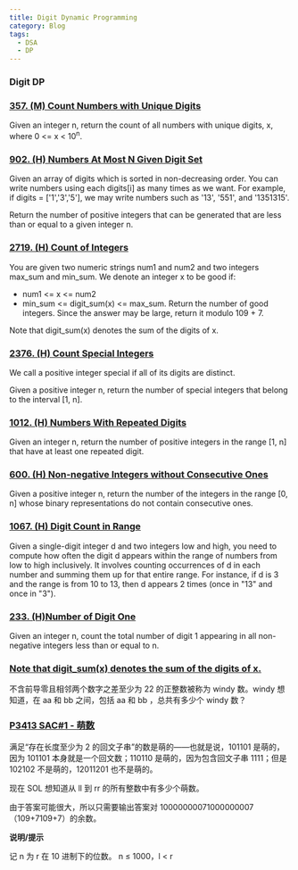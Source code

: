 ```yaml
---
title: Digit Dynamic Programming
category: Blog
tags: 
  - DSA
  - DP
---
```


### Digit DP


### [357. (M) Count Numbers with Unique Digits](https://leetcode.com/problems/count-numbers-with-unique-digits/description/)
Given an integer n, return the count of all numbers with unique digits, x, where 0 <= x < 10<sup>n</sup>.


### [902. (H) Numbers At Most N Given Digit Set](https://leetcode.com/problems/numbers-at-most-n-given-digit-set/description/)
Given an array of digits which is sorted in non-decreasing order. You can write numbers using each digits[i] as many times as we want. For example, 
if digits = ['1','3','5'], we may write numbers such as '13', '551', and '1351315'.

Return the number of positive integers that can be generated that are less than or equal to a given integer n.


### [2719. (H) Count of Integers](https://leetcode.com/problems/count-of-integers/description/)
You are given two numeric strings num1 and num2 and two integers max_sum and min_sum. We denote an integer x to be good if:
  - num1 <= x <= num2
  - min_sum <= digit_sum(x) <= max_sum.
Return the number of good integers. Since the answer may be large, return it modulo 109 + 7.

Note that digit_sum(x) denotes the sum of the digits of x.

### [2376. (H) Count Special Integers](https://leetcode.com/problems/count-special-integers/description/)
We call a positive integer special if all of its digits are distinct.

Given a positive integer n, return the number of special integers that belong to the interval [1, n].

### [1012. (H) Numbers With Repeated Digits](https://leetcode.com/problems/numbers-with-repeated-digits/description/)
Given an integer n, return the number of positive integers in the range [1, n] that have at least one repeated digit.

### [600. (H) Non-negative Integers without Consecutive Ones](https://leetcode.com/problems/non-negative-integers-without-consecutive-ones/description/)
Given a positive integer n, return the number of the integers in the range [0, n] whose binary representations do not contain consecutive ones.

### [1067. (H) Digit Count in Range](https://leetcode.com/problems/digit-count-in-range/description/)
Given a single-digit integer d and two integers low and high, you need to compute how often the digit d appears within the range of numbers 
from low to high inclusively. It involves counting occurrences of d in each number and summing them up for that entire range. For instance, 
if d is 3 and the range is from 10 to 13, then d appears 2 times (once in "13" and once in "3").

### [233. (H)Number of Digit One](https://leetcode.com/problems/number-of-digit-one/description/)
Given an integer n, count the total number of digit 1 appearing in all non-negative integers less than or equal to n.

### [Note that digit_sum(x) denotes the sum of the digits of x.](https://www.luogu.com.cn/problem/P2657)
不含前导零且相邻两个数字之差至少为 22 的正整数被称为 windy 数。windy 想知道，在 aa 和 bb 之间，包括 aa 和 bb ，总共有多少个 windy 数？

### [P3413 SAC#1 - 萌数 ](https://www.luogu.com.cn/problem/P3413)
满足“存在长度至少为 2 的回文子串”的数是萌的——也就是说，101101 是萌的，因为 101101 本身就是一个回文数；110110 是萌的，因为包含回文子串 1111；但是 102102 不是萌的，12011201 也不是萌的。

现在 SOL 想知道从 ll 到 rr 的所有整数中有多少个萌数。

由于答案可能很大，所以只需要输出答案对 10000000071000000007（109+7109+7）的余数。

**说明/提示**

记 n 为 r 在 10 进制下的位数。 n ≤ 1000，l < r

